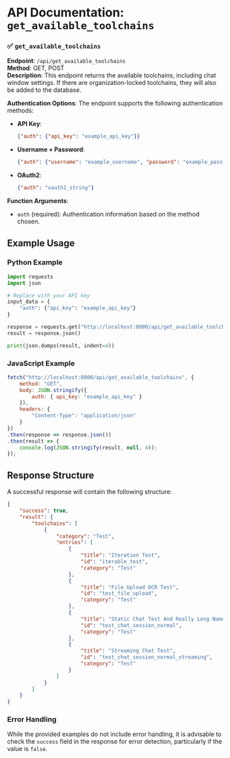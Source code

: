 # API Documentation: `get_available_toolchains`

### ✅ `get_available_toolchains`

**Endpoint**: `/api/get_available_toolchains`  
**Method**: GET, POST  
**Description**: This endpoint returns the available toolchains, including chat window settings. If there are organization-locked toolchains, they will also be added to the database.

**Authentication Options**: The endpoint supports the following authentication methods:
- **API Key**:
  ```json
  {"auth": {"api_key": "example_api_key"}}
  ```
- **Username + Password**:
  ```json
  {"auth": {"username": "example_username", "password": "example_password"}}
  ```
- **OAuth2**:
  ```json
  {"auth": "oauth2_string"}
  ```

**Function Arguments**:
- `auth` (required): Authentication information based on the method chosen.

## Example Usage

### Python Example
```python
import requests
import json

# Replace with your API key
input_data = {
    "auth": {"api_key": "example_api_key"}
}

response = requests.get("http://localhost:8000/api/get_available_toolchains", json=input_data)
result = response.json()

print(json.dumps(result, indent=4))
```

### JavaScript Example
```javascript
fetch("http://localhost:8000/api/get_available_toolchains", {
    method: "GET",
    body: JSON.stringify({
        auth: { api_key: "example_api_key" }
    }),
    headers: {
        "Content-Type": "application/json"
    }
})
.then(response => response.json())
.then(result => {
    console.log(JSON.stringify(result, null, 4));
});
```

## Response Structure
A successful response will contain the following structure:
```json
{
    "success": true,
    "result": {
        "toolchains": [
            {
                "category": "Test",
                "entries": [
                    {
                        "title": "Iteration Test",
                        "id": "iterable_test",
                        "category": "Test"
                    },
                    {
                        "title": "File Upload OCR Test",
                        "id": "test_file_upload",
                        "category": "Test"
                    },
                    {
                        "title": "Static Chat Test And Really Long Name",
                        "id": "test_chat_session_normal",
                        "category": "Test"
                    },
                    {
                        "title": "Streaming Chat Test",
                        "id": "test_chat_session_normal_streaming",
                        "category": "Test"
                    }
                ]
            }
        ]
    }
}
```

### Error Handling
While the provided examples do not include error handling, it is advisable to check the `success` field in the response for error detection, particularly if the value is `false`.
